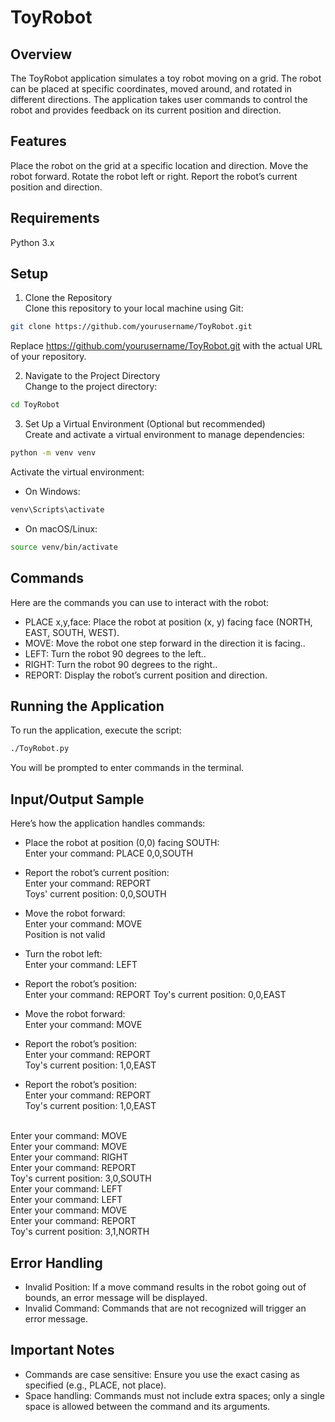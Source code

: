 # ToyRobot
## Overview
The ToyRobot application simulates a toy robot moving on a grid. The robot can be placed at specific coordinates, moved around, and rotated in different directions. 
The application takes user commands to control the robot and provides feedback on its current position and direction.

## Features
Place the robot on the grid at a specific location and direction.
Move the robot forward.
Rotate the robot left or right.
Report the robot’s current position and direction.

## Requirements
Python 3.x

## Setup
1. Clone the Repository<br/>
Clone this repository to your local machine using Git:
```sh
git clone https://github.com/yourusername/ToyRobot.git
 ```

Replace https://github.com/yourusername/ToyRobot.git with the actual URL of your repository.

2. Navigate to the Project Directory<br/>
Change to the project directory:
```sh
cd ToyRobot
 ```

3. Set Up a Virtual Environment (Optional but recommended)<br/>
Create and activate a virtual environment to manage dependencies:

```sh
python -m venv venv
 ```

Activate the virtual environment:

* On Windows:

```sh
venv\Scripts\activate
```

* On macOS/Linux:

```sh
source venv/bin/activate
```

## Commands
Here are the commands you can use to interact with the robot:

* PLACE x,y,face: Place the robot at position (x, y) facing face (NORTH, EAST, SOUTH, WEST).<br/>
* MOVE: Move the robot one step forward in the direction it is facing..<br/>
* LEFT: Turn the robot 90 degrees to the left..<br/>
* RIGHT: Turn the robot 90 degrees to the right..<br/>
* REPORT: Display the robot’s current position and direction.<br/>

## Running the Application
To run the application, execute the script:
```sh
./ToyRobot.py
```

You will be prompted to enter commands in the terminal.

## Input/Output Sample
Here’s how the application handles commands:

* Place the robot at position (0,0) facing SOUTH:<br/>
Enter your command: PLACE 0,0,SOUTH<br/>

* Report the robot’s current position: <br/>
Enter your command: REPORT <br/>
Toys' current position: 0,0,SOUTH <br/>

* Move the robot forward: <br/>
Enter your command: MOVE <br/>
Position is not valid<br/>

* Turn the robot left: <br/>
Enter your command: LEFT <br/>
 
* Report the robot’s position:<br/>
Enter your command: REPORT
Toy's current position: 0,0,EAST

* Move the robot forward: <br/>
Enter your command: MOVE <br/>

* Report the robot’s position:<br/>
Enter your command: REPORT<br/>
Toy's current position: 1,0,EAST

* Report the robot’s position:<br/>
Enter your command: REPORT<br/>
Toy's current position: 1,0,EAST

<br/>Enter your command: MOVE
<br/>Enter your command: MOVE
<br/>Enter your command: RIGHT
<br/>Enter your command: REPORT
<br/>Toy's current position: 3,0,SOUTH
<br/>Enter your command: LEFT
<br/>Enter your command: LEFT
<br/>Enter your command: MOVE
<br/>Enter your command: REPORT
<br/>Toy's current position: 3,1,NORTH

## Error Handling
* Invalid Position: If a move command results in the robot going out of bounds, an error message will be displayed. <br/>
* Invalid Command: Commands that are not recognized will trigger an error message.

## Important Notes
* Commands are case sensitive: Ensure you use the exact casing as specified (e.g., PLACE, not place).
* Space handling: Commands must not include extra spaces; only a single space is allowed between the command and its arguments.
